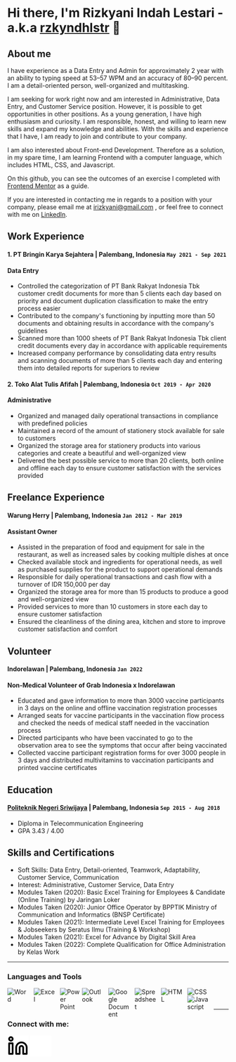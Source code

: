 # Hi there, I'm Rizkyani Indah Lestari - a.k.a [rzkyndhlstr](https://www.linkedin.com/in/rizkyani-indah-lestari/) 👋
## About me
I have experience as a Data Entry and Admin for approximately 2 year with an ability to typing speed at 53–57 WPM and an accuracy of 80–90 percent. I am a detail-oriented person, well-organized and multitasking.

I am seeking for work right now and am interested in Administrative, Data Entry, and Customer Service position. However, it is possible to get opportunities in other positions. As a young generation, I have high enthusiasm and curiosity. I am responsible, honest, and willing to learn new skills and expand my knowledge and abilities. With the skills and experience that I have, I am ready to join and contribute to your company.

I am also interested about Front-end Development. Therefore as a solution, in my spare time, I am learning Frontend with a computer language, which includes HTML, CSS, and Javascript.

On this github, you can see the outcomes of an exercise I completed with [Frontend Mentor](https://www.frontendmentor.io/home) as a guide.

If you are interested in contacting me in regards to a position with your company, please email me at irizkyani@gmail.com , or feel free to connect with me on [LinkedIn](https://www.linkedin.com/in/rizkyani-indah-lestari/).

## Work Experience
#### 1. PT Bringin Karya Sejahtera | Palembang, Indonesia `May 2021 - Sep 2021`
#### Data Entry
- Controlled the categorization of PT Bank Rakyat Indonesia Tbk customer credit documents for more than 5 clients each day based on priority and document duplication classification to make the entry process easier
- Contributed to the company's functioning by inputting more than 50 documents and obtaining results in accordance with the company's
guidelines
- Scanned more than 1000 sheets of PT Bank Rakyat Indonesia Tbk client credit documents every day in accordance with applicable
requirements
- Increased company performance by consolidating data entry results and scanning documents of more than 5 clients each day and
entering them into detailed reports for superiors to review 

#### 2. Toko Alat Tulis Afifah | Palembang, Indonesia `Oct 2019 - Apr 2020`
#### Administrative
- Organized and managed daily operational transactions in compliance with predefined policies
- Maintained a record of the amount of stationery stock available for sale to customers
- Organized the storage area for stationery products into various categories and create a beautiful and well-organized view
- Delivered the best possible service to more than 20 clients, both online and offline each day to ensure customer satisfaction with the services provided 

## Freelance Experience
#### Warung Herry | Palembang, Indonesia `Jan 2012 - Mar 2019`
#### Assistant Owner
- Assisted in the preparation of food and equipment for sale in the restaurant, as well as increased sales by cooking multiple dishes at once
- Checked available stock and ingredients for operational needs, as well as purchased supplies for the product to support operational demands
- Responsible for daily operational transactions and cash flow with a turnover of IDR 150,000 per day
- Organized the storage area for more than 15 products to produce a good and well-organized view
- Provided services to more than 10 customers in store each day to ensure customer satisfaction
- Ensured the cleanliness of the dining area, kitchen and store to improve customer satisfaction and comfort 
 
## Volunteer 
#### Indorelawan | Palembang, Indonesia `Jan 2022`
#### Non-Medical Volunteer of Grab Indonesia x Indorelawan
- Educated and gave information to more than 3000 vaccine participants in 3 days on the online and offline vaccination registration processes
- Arranged seats for vaccine participants in the vaccination flow process and checked the needs of medical staff needed in the vaccination process
- Directed participants who have been vaccinated to go to the observation area to see the symptoms that occur after being vaccinated
- Collected vaccine participant registration forms for over 3000 people in 3 days and distributed multivitamins to vaccination participants and printed vaccine certificates 

## Education
#### [Politeknik Negeri Sriwijaya](https://www.polsri.ac.id) | Palembang, Indonesia `Sep 2015 - Aug 2018`
- Diploma in Telecommunication Engineering
- GPA 3.43 / 4.00


## Skills and Certifications
- Soft Skills: Data Entry, Detail-oriented, Teamwork, Adaptability, Customer Service, Communication
- Interest: Administrative, Customer Service, Data Entry
- Modules Taken (2020): Basic Excel Training for Employees & Candidate (Online Training) by Jaringan Loker
- Modules Taken (2020): Junior Office Operator by BPPTIK Ministry of Communication and Informatics (BNSP Certificate)
- Modules Taken (2021): Intermediate Level Excel Training for Employees & Jobseekers by Seratus Ilmu (Training & Workshop)
- Modules Taken (2021): Excel for Advance by Digital Skill Area
- Modules Taken (2022): Complete Qualification for Office Administration by Kelas Work

---

### Languages and Tools
[<img align="left" alt="Word" width="50px" src="https://play-lh.googleusercontent.com/9kABykeGovHPy-dN19lRxxnCp8IZK3Pkl8qLFNxrEe-hhKVZeiyhTBEIRUt6t-vhxQ=s360-rw" style="padding-right:10px;" />][webdev]
[<img align="left" alt="Excel" width="50px" src="https://play-lh.googleusercontent.com/37EzETO6gZyKmCg2kBIFX1e9gkubxZrVa5fHJ6yOaa7VvEShHjKv2RdtwnZt9Sk258s=s360-rw" style="padding-right:10px;" />][webdev]
[<img align="left" alt="Power Point" width="50px" src="https://play-lh.googleusercontent.com/6pTX4OILXTxazqad66oiVfG4x2KpYn4kIPgdzOe173tT0oHr2ThwpBhMyzzzxWq_r6M=s360-rw" style="padding-right:0px;" />][webdev]
[<img align="left" alt="Outlook" width="50px" src="https://play-lh.googleusercontent.com/Zk9elS0eGXDr0L4W6-Ey7YwHbRNjkyezHC8iCc8rWp64lNIjlByS8TDF9qDSZbiEWY4=s360-rw" style="padding-right:10px;" />][webdev]
[<img align="left" alt="Google Document" width="50px" src="https://play-lh.googleusercontent.com/emmbClh_hm0WpWZqJ0X59B8Pz1mKoB9HVLkYMktxhGE6_-30SdGoa-BmYW73RJ8MGZQ=s360-rw" style="padding-right:10px;" />][webdev]
[<img align="left" alt="Spreadsheet" width="50px" src="https://play-lh.googleusercontent.com/keE2gN0Hqh8-Tsf_RYZ_-yS2uo6ToqYVyRBv_UZaLXsgeeHBd2YPcEUWEF4DEtfGyb1h=s360-rw" style="padding-right:10px;" />][webdev]
[<img align="left" alt="HTML" width="50px" src="https://clipground.com/images/html5-logo-2.png" style="padding-right:10px;" />][webdev]
[<img align="left" alt="CSS" width="50px" src="https://www.logolynx.com/images/logolynx/8f/8fb97dec724d750d2085173816712ffc.png" style="padding-right:10px;" />][webdev]
[<img align="left" alt="Javascript" width="50px" src="https://upload.wikimedia.org/wikipedia/commons/thumb/9/99/Unofficial_JavaScript_logo_2.svg/480px-Unofficial_JavaScript_logo_2.svg.png" style="padding-right:10px;" />][webdev]

<br />
<br />

---
### Connect with me:
[![website](./img/linkedin-light.svg)](https://www.linkedin.com/in/rizkyani-indah-lestari#gh-light-mode-only)
[![website](./img/linkedin-dark.svg)](https://www.linkedin.com/in/rizkyani-indah-lestari#gh-dark-mode-only)

[webdev]: https://github.com/rzkyndhlstr/rzkyndhlstr
